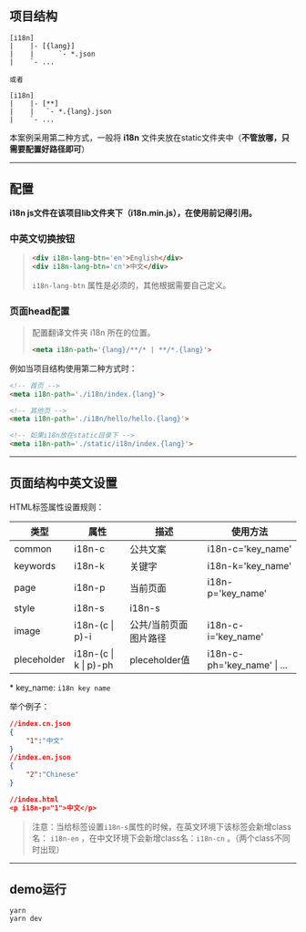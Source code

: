 

## 项目结构

```
[i18n]
|    |- [{lang}]
|    |      `- *.json
|    `- ...

或者

[i18n]
|    |- [**]
|    |   `- *.{lang}.json
|    `- ...
```

本案例采用第二种方式，一般将 **i18n** 文件夹放在static文件夹中（**不管放哪，只需要配置好路径即可**）

------





## 配置
**i18n js文件在该项目lib文件夹下（i18n.min.js），在使用前记得引用。**

### 中英文切换按钮

> ```html
> <div i18n-lang-btn='en'>English</div>
> <div i18n-lang-btn='cn'>中文</div>
> ```
>
> ```i18n-lang-btn```  属性是必须的，其他根据需要自己定义。



### 页面head配置

> 配置翻译文件夹 i18n 所在的位置。
>
> ```html
> <meta i18n-path='{lang}/**/* | **/*.{lang}'>
> ```



例如当项目结构使用第二种方式时：

```html
<!-- 首页 -->
<meta i18n-path='./i18n/index.{lang}'>

<!-- 其他页 -->
<meta i18n-path='./i18n/hello/hello.{lang}'>

<!-- 如果i18n放在static目录下 -->
<meta i18n-path='./static/i18n/index.{lang}'>
```

------





## 页面结构中英文设置

 HTML标签属性设置规则：

| 类型        | 属性                  | 描述                   | 使用方法                    |
| ----------- | --------------------- | ---------------------- | --------------------------- |
| common      | i18n-c                | 公共文案               | i18n-c='key_name'           |
| keywords    | i18n-k                | 关键字                 | i18n-k='key_name'           |
| page        | i18n-p                | 当前页面               | i18n-p='key_name'           |
| style       | i18n-s                | i18n-s                 |                             |
| image       | i18n-(c \| p)-i       | 公共/当前页面 图片路径 | i18n-c-i='key_name'         |
| pleceholder | i18n-(c \| k \| p)-ph | pleceholder值          | i18n-c-ph='key_name' \| ... |

\* key_name: `i18n key name`



举个例子：

```json
//index.cn.json
{
    "1":"中文"
}
//index.en.json
{
    "2":"Chinese"
}

//index.html
<p i18n-p="1">中文</p>
```



> 注意：当给标签设置`i18n-s`属性的时候，在英文环境下该标签会新增class名： `i18n-en`  ，在中文环境下会新增class名：`i18n-cn` 。（两个class不同时出现）

------





## demo运行

```
yarn
yarn dev
```

